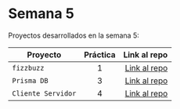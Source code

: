 # Semana 5

Proyectos desarrollados en la semana 5:

| Proyecto | Práctica | Link al repo |
| ------------- |:-------------:| -----:|
|`fizzbuzz`|1|[Link al repo](https://github.com/KevinSalgado/fizzbuzz)|
|`Prisma DB`|3|[Link al repo](https://github.com/KevinSalgado/Express_DB)|
|`Cliente Servidor`|4|[Link al repo](https://github.com/KevinSalgado/client_launchx_master)|
